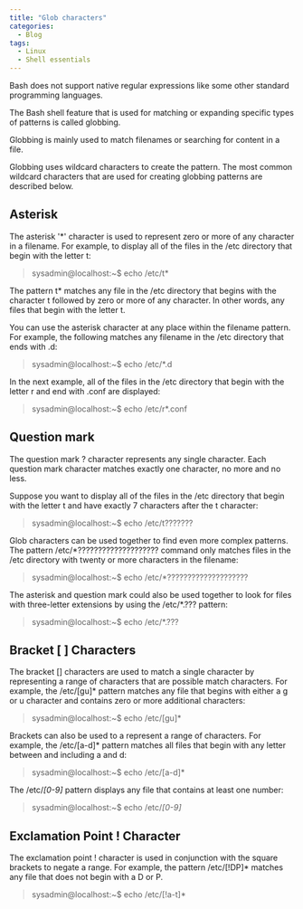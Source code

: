 ```yaml
---
title: "Glob characters"
categories:
  - Blog
tags:
  - Linux
  - Shell essentials
---
```



Bash does not support native regular expressions like some other standard programming languages. 

The Bash shell feature that is used for matching or expanding specific types of patterns is called globbing. 


Globbing is mainly used to match filenames or searching for content in a file. 

Globbing uses wildcard characters to create the pattern. The most common wildcard characters that are used for creating globbing patterns are described below.


<h2>Asterisk</h2>

The asterisk '*' character is used to represent zero or more of any character in a filename. For example, to display all of the files in the /etc directory that begin with the letter t:

> sysadmin@localhost:~$ echo /etc/t*   

The pattern t* matches any file in the /etc directory that begins with the character t followed by zero or more of any character. In other words, any files that begin with the letter t.

You can use the asterisk character at any place within the filename pattern. For example, the following matches any filename in the /etc directory that ends with .d:

> sysadmin@localhost:~$ echo /etc/*.d                                    

In the next example, all of the files in the /etc directory that begin with the letter r and end with .conf are displayed:

> sysadmin@localhost:~$ echo /etc/r*.conf         

<h2> Question mark</h2>

The question mark ? character represents any single character. Each question mark character matches exactly one character, no more and no less.

Suppose you want to display all of the files in the /etc directory that begin with the letter t and have exactly 7 characters after the t character:

> sysadmin@localhost:~$ echo /etc/t???????     

Glob characters can be used together to find even more complex patterns. The pattern /etc/*???????????????????? command only matches files in the /etc directory with twenty or more characters in the filename:

> sysadmin@localhost:~$ echo /etc/*????????????????????                  

The asterisk and question mark could also be used together to look for files with three-letter extensions by using the /etc/*.??? pattern:

> sysadmin@localhost:~$ echo /etc/*.???    

<h2>Bracket [ ] Characters</h2>

The bracket [] characters are used to match a single character by representing a range of characters that are possible match characters. For example, the /etc/[gu]* pattern matches any file that begins with either a g or u character and contains zero or more additional characters:

> sysadmin@localhost:~$ echo /etc/[gu]*                

Brackets can also be used to a represent a range of characters. For example, the /etc/[a-d]* pattern matches all files that begin with any letter between and including a and d:

> sysadmin@localhost:~$ echo /etc/[a-d]*

The /etc/*[0-9]* pattern displays any file that contains at least one number:

> sysadmin@localhost:~$ echo /etc/*[0-9]*

<h2>Exclamation Point ! Character </h2>

The exclamation point ! character is used in conjunction with the square brackets to negate a range. For example, the pattern /etc/[!DP]* matches any file that does not begin with a D or P.

> sysadmin@localhost:~$ echo /etc/[!a-t]*

